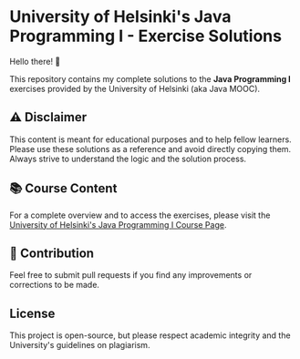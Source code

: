 # University of Helsinki's Java Programming I - Exercise Solutions

Hello there! 👋

This repository contains my complete solutions to the **Java Programming I** exercises provided by the University of Helsinki (aka Java MOOC).

## ⚠️ Disclaimer

This content is meant for educational purposes and to help fellow learners. Please use these solutions as a reference and avoid directly copying them. Always strive to understand the logic and the solution process.

## 📚 Course Content

For a complete overview and to access the exercises, please visit the [University of Helsinki's Java Programming I Course Page](<https://java-programming.mooc.fi/>).

## 📝 Contribution

Feel free to submit pull requests if you find any improvements or corrections to be made.

## License

This project is open-source, but please respect academic integrity and the University's guidelines on plagiarism.

